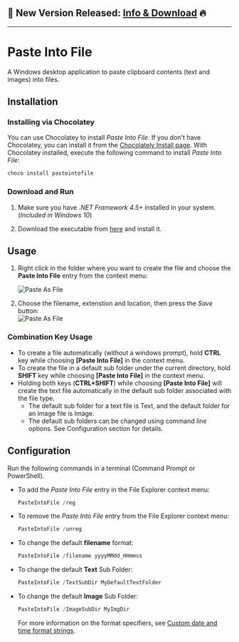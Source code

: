 ## 📢 New Version Released: [Info & Download](https://github.com/David-Maisonave/PasteIntoFile/releases/latest) 🔥
---
# Paste Into File

A Windows desktop application to paste clipboard contents (text and images) into files.

## Installation

### Installing via Chocolatey

You can use Chocolatey to install *Paste Into File*. If you don't have Chocolatey, you can install it from the [Chocolately Install page](https://chocolatey.org/install). With Chocolatey installed, execute the following command to install *Paste Into File*:

```powershell
choco install pasteintofile
``` 

### Download and Run

1. Make sure you have _.NET Framework 4.5+_ installed in your system. (_Included in Windows 10_)

2. Download the executable from [here](https://github.com/David-Maisonave/PasteIntoFile/releases/latest) and install it.

## Usage

1. Right click in the folder where you want to create the file and choose the **Paste Into File** entry from the context menu:

   ![Paste As File](PasteIntoFile/menu.png)
   <br/>

2. Choose the filename, extenstion and location, then press the *Save* button:<br/>
   ![Paste As File](PasteIntoFile/screenshot.png)

### Combination Key Usage
* To create a file automatically (without a windows prompt), hold **CTRL** key while choosing **[Paste Into File]** in the context menu.
* To create the file in a default sub folder under the current directory, hold **SHIFT** key while choosing **[Paste Into File]** in the context menu.
* Holding both keys (**CTRL+SHIFT**) while choosing **[Paste Into File]** will create the text file automatically in the default sub folder associated with the file type.
  * The default sub folder for a text file is Text, and the default folder for an image file is Image.
  * The default sub folders can be changed using command line options. See Configuration section for details.

## Configuration

Run the following commands in a terminal (Command Prompt or PowerShell).

- To add the *Paste Into File* entry in the File Explorer context menu:

   ```powershell
   PasteIntoFile /reg
   ``` 

- To remove the *Paste Into File* entry from the File Explorer context menu:

   ```powershell
   PasteIntoFile /unreg
   ``` 

- To change the default **filename** format:

   ```powershell
   PasteIntoFile /filename yyyyMMdd_HHmmss
   ``` 
    

- To change the default **Text** Sub Folder:

   ```powershell
   PasteIntoFile /TextSubDir MyDefaultTextFolder
   ``` 
    

- To change the default **Image** Sub Folder:

   ```powershell
   PasteIntoFile /ImageSubDir MyImgDir
   ``` 
    
   For more information on the format specifiers, see [Custom date and time format strings](https://docs.microsoft.com/en-us/dotnet/standard/base-types/custom-date-and-time-format-strings).

